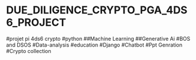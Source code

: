 # DUE_DILIGENCE_CRYPTO_PGA_4DS6_PROJECT
#projet pi 4ds6 crypto
#python
##Machine Learning
##Generative Ai
#BOS and DSOS
#Data-analysis
#education
#Django
#Chatbot
#Ppt Genration
#Crypto collection
